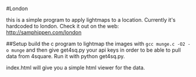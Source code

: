#London

this is a simple program to apply lightmaps to a location. Currently it's hardcoded to london.
Check it out on the web: http://samphippen.com/london

##Setup
build the c program to lightmap the images with `gcc munge.c -O2 -o munge` and then
give get4sq.py your api keys in order to be able to pull data from 4square. Run it
with python get4sq.py.

index.html will give you a simple html viewer for the data.

